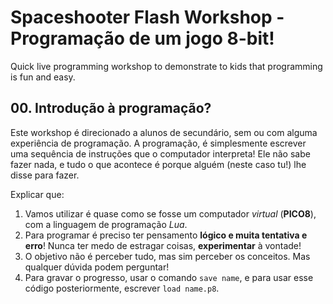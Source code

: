 # Spaceshooter Flash Workshop - Programação de um jogo 8-bit!
Quick live programming workshop to demonstrate to kids that programming is fun and easy.

## 00. Introdução à programação?

Este workshop é direcionado a alunos de secundário, sem ou com alguma experiência de programação. A programação, é simplesmente escrever uma sequência de instruções que o computador interpreta! Ele não sabe fazer nada, e tudo o que acontece é porque alguém (neste caso tu!) lhe disse para fazer.

Explicar que:
1. Vamos utilizar é quase como se fosse um computador *virtual* (**PICO8**), com a linguagem de programação *Lua*.
2. Para programar é preciso ter pensamento **lógico e muita tentativa e erro**! Nunca ter medo de estragar coisas, **experimentar** à vontade!
3. O objetivo não é perceber tudo, mas sim perceber os conceitos. Mas qualquer dúvida podem perguntar!
4. Para gravar o progresso, usar o comando `save name`, e para usar esse código posteriormente, escrever `load name.p8`. 
